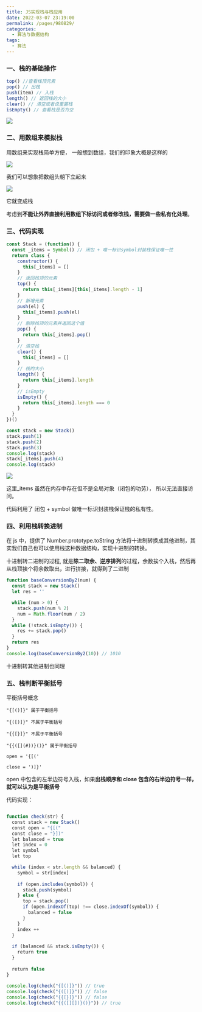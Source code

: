 ```yaml
---
title: JS实现栈与栈应用
date: 2022-03-07 23:19:00
permalink: /pages/980829/
categories:
  - 算法与数据结构
tags:
  - 算法
---
```


### 一、栈的基础操作

```js
top() //查看栈顶元素
pop() // 出栈
push(item) // 入栈
length() // 返回栈的大小
clear() // 清空或者说重置栈
isEmpty() // 查看栈是否为空
```

![](https://raw.gitmirror.com/GanChuanYin/picture/main/blog/20220307234104.png)

### 二、用数组来模拟栈

用数组来实现栈简单方便， 一般想到数组，我们的印象大概是这样的

![](https://raw.gitmirror.com/GanChuanYin/picture/main/blog/20220307234507.png)

我们可以想象把数组头朝下立起来

![](https://raw.gitmirror.com/GanChuanYin/picture/main/blog/20220307234608.png)

它就变成栈

考虑到**不能让外界直接利用数组下标访问或者修改栈，需要做一些私有化处理**。

### 三、代码实现

```js
const Stack = (function() {
  const _items = Symbol() // 闭包 + 唯一标识symbol封装栈保证唯一性
  return class {
    constructor() {
      this[_items] = []
    }
    // 返回栈顶的元素
    top() {
      return this[_items][this[_items].length - 1]
    }
    // 新增元素
    push(el) {
      this[_items].push(el)
    }
    // 删除栈顶的元素并返回这个值
    pop() {
      return this[_items].pop()
    }
    // 清空栈
    clear() {
      this[_items] = []
    }
    // 栈的大小
    length() {
      return this[_items].length
    }
    // isEmpty
    isEmpty() {
      return this[_items].length === 0
    }
  }
})()

const stack = new Stack()
stack.push(1)
stack.push(2)
stack.push(3)
console.log(stack)
stack[_items].push(4)
console.log(stack)
```

![](https://raw.gitmirror.com/GanChuanYin/picture/main/blog/20220307233224.png)

这里\_items 虽然在内存中存在但不是全局对象（闭包的功劳）， 所以无法直接访问。

代码利用了 闭包 + symbol 做唯一标识封装栈保证栈的私有性。

### 四、利用栈转换进制

在 js 中，提供了 Number.prototype.toString 方法将十进制转换成其他进制，其实我们自己也可以使用栈这种数据结构，实现十进制的转换。

十进制转二进制的过程, 就是**除二取余、逆序排列**的过程，余数挨个入栈，然后再从栈顶挨个将余数取出，进行拼接，就得到了二进制

```js
function baseConversionBy2(num) {
  const stack = new Stack()
  let res = ''

  while (num > 0) {
    stack.push(num % 2)
    num = Math.floor(num / 2)
  }
  while (!stack.isEmpty()) {
    res += stack.pop()
  }
  return res
}
console.log(baseConversionBy2(10)) // 1010
```

十进制转其他进制也同理

### 五、栈判断平衡括号

平衡括号概念

```shell
"{[()]}" 属于平衡括号

"{([)]}" 不属于平衡括号

"{{[}]}" 不属于平衡括号

"{{([](#))}()}" 属于平衡括号

open = '{[('

close = ')]}'

```

open 中包含的左半边符号入栈，如果**出栈顺序和 close 包含的右半边符号一样，就可以认为是平衡括号**

代码实现：

```js

function check(str) {
  const stack = new Stack()
  const open = "{[("
  const close = "}])"
  let balanced = true
  let index = 0
  let symbol
  let top

  while (index < str.length && balanced) {
    symbol = str[index]
​
    if (open.includes(symbol)) {
      stack.push(symbol)
    } else {
      top = stack.pop()
      if (open.indexOf(top) !== close.indexOf(symbol)) {
        balanced = false
      }
    }
    index ++
  }
​
  if (balanced && stack.isEmpty()) {
    return true
  }
​
  return false
}
​
console.log(check("{[()]}")) // true
console.log(check("{([)]}")) // false
console.log(check("{{[}]}")) // false
console.log(check("{{([][])}()}")) // true


```
